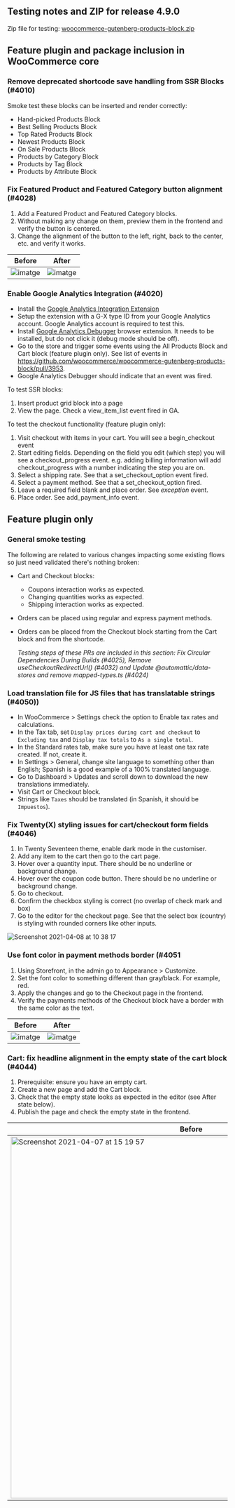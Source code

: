 ## Testing notes and ZIP for release 4.9.0

Zip file for testing: [woocommerce-gutenberg-products-block.zip](https://github.com/woocommerce/woocommerce-gutenberg-products-block/files/6295807/woocommerce-gutenberg-products-block.zip)

## Feature plugin and package inclusion in WooCommerce core

### Remove deprecated shortcode save handling from SSR Blocks (#4010)

Smoke test these blocks can be inserted and render correctly:

* Hand-picked Products Block
* Best Selling Products Block
* Top Rated Products Block
* Newest Products Block
* On Sale Products Block
* Products by Category Block
* Products by Tag Block
* Products by Attribute Block

### Fix Featured Product and Featured Category button alignment (#4028)

1. Add a Featured Product and Featured Category blocks.
2. Without making any change on them, preview them in the frontend and verify the button is centered.
3. Change the alignment of the button to the left, right, back to the center, etc. and verify it works.

| Before | After |
| --- | --- |
| ![imatge](https://user-images.githubusercontent.com/3616980/113333925-5985a000-9323-11eb-8c11-25796187bbcc.png) | ![imatge](https://user-images.githubusercontent.com/3616980/113333839-3e1a9500-9323-11eb-9e12-4bd783487638.png) |

### Enable Google Analytics Integration (#4020)

- Install the [Google Analytics Integration Extension](https://github.com/woocommerce/woocommerce-google-analytics-integration)
- Setup the extension with a G-X type ID from your Google Analytics account. Google Analytics account is required to test this.
- Install [Google Analytics Debugger](https://chrome.google.com/webstore/detail/google-analytics-debugger/jnkmfdileelhofjcijamephohjechhna?hl=en) browser extension. It needs to be installed, but do not click it (debug mode should be off). 
- Go to the store and trigger some events using the All Products Block and Cart block (feature plugin only). See list of events in https://github.com/woocommerce/woocommerce-gutenberg-products-block/pull/3953.
- Google Analytics Debugger should indicate that an event was fired.

To test SSR blocks:

1. Insert product grid block into a page
2. View the page. Check a view_item_list event fired in GA.

To test the checkout functionality (feature plugin only):

1. Visit checkout with items in your cart. You will see a begin_checkout event
2. Start editing fields. Depending on the field you edit (which step) you will see a checkout_progress event. e.g. adding billing information will add checkout_progress with a number indicating the step you are on.
3. Select a shipping rate. See that a set_checkout_option event fired.
4. Select a payment method. See that a set_checkout_option fired.
5. Leave a required field blank and place order. See _exception_ event.
6. Place order. See add_payment_info event.

## Feature plugin only

### General smoke testing

The following are related to various changes impacting some existing flows so just need validated there's nothing broken:

- Cart and Checkout blocks:
  - Coupons interaction works as expected.
  - Changing quantities works as expected.
  - Shipping interaction works as expected.
- Orders can be placed using regular and express payment methods.
- Orders can be placed from the Checkout block starting from the Cart block and from the shortcode.

  *Testing steps of these PRs are included in this section: Fix Circular Dependencies During Builds (#4025), Remove useCheckoutRedirectUrl() (#4032) and  Update @automattic/data-stores and remove mapped-types.ts (#4024)*

### Load translation file for JS files that has translatable strings (#4050))

- In WooCommerce > Settings check the option to Enable tax rates and calculations.
- In the Tax tab, set `Display prices during cart and checkout` to `Excluding tax` and `Display tax totals` to `As a single total`.
- In the Standard rates tab, make sure you have at least one tax rate created. If not, create it.
- In Settings > General, change site language to something other than English; Spanish is a good example of a 100% translated language.
- Go to Dashboard > Updates and scroll down to download the new translations immediately.
- Visit Cart or Checkout block.
- Strings like `Taxes` should be translated (in Spanish, it should be `Impuestos`).

### Fix Twenty(X) styling issues for cart/checkout form fields (#4046)

1. In Twenty Seventeen theme, enable dark mode in the customiser.
2. Add any item to the cart then go to the cart page.
3. Hover over a quantity input. There should be no underline or background change.
4. Hover over the coupon code button. There should be no underline or background change.
5. Go to checkout.
6. Confirm the checkbox styling is correct (no overlap of check mark and box)
7. Go to the editor for the checkout page. See that the select box (country) is styling with rounded corners like other inputs.

![Screenshot 2021-04-08 at 10 38 17](https://user-images.githubusercontent.com/90977/114004904-fd58d980-9856-11eb-843c-b94b95fa68f2.png)

### Use font color in payment methods border (#4051

1. Using Storefront, in the admin go to Appearance > Customize.
2. Set the font color to something different than gray/black. For example, red.
3. Apply the changes and go to the Checkout page in the frontend.
4. Verify the payments methods of the Checkout block have a border with the same color as the text.

| Before | After |
| --- | --- |
| ![imatge](https://user-images.githubusercontent.com/3616980/114059318-8b06ea00-9894-11eb-9097-401c8125db5d.png) | ![imatge](https://user-images.githubusercontent.com/3616980/114059261-7e829180-9894-11eb-978d-420cbfc4cf41.png) |

### Cart: fix headline alignment in the empty state of the cart block (#4044)

1. Prerequisite: ensure you have an empty cart.
2. Create a new page and add the Cart block.
2. Check that the empty state looks as expected in the editor (see After state below).
3. Publish the page and check the empty state in the frontend.

|Before|After|
|-|-|
|<img width="825" alt="Screenshot 2021-04-07 at 15 19 57" src="https://user-images.githubusercontent.com/1562646/113873096-c631ec00-97b4-11eb-9d04-e96f25dac34a.png">|<img width="821" alt="Screenshot 2021-04-07 at 15 18 52" src="https://user-images.githubusercontent.com/1562646/113873114-c9c57300-97b4-11eb-8857-4399a5786c11.png">|
